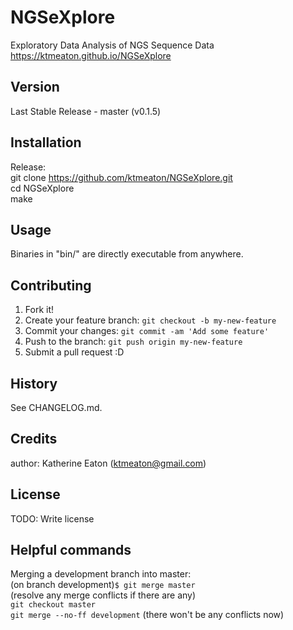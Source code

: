 # NGSeXplore
Exploratory Data Analysis of NGS Sequence Data  
https://ktmeaton.github.io/NGSeXplore

## Version

Last Stable Release - master (v0.1.5)

## Installation

Release:  
git clone https://github.com/ktmeaton/NGSeXplore.git  
cd NGSeXplore  
make

## Usage

Binaries in "bin/" are directly executable from anywhere.

## Contributing

1. Fork it!
2. Create your feature branch: `git checkout -b my-new-feature`
3. Commit your changes: `git commit -am 'Add some feature'`
4. Push to the branch: `git push origin my-new-feature`
5. Submit a pull request :D

## History

See CHANGELOG.md.

## Credits

author: Katherine Eaton (ktmeaton@gmail.com)

## License

TODO: Write license

## Helpful commands  
Merging a development branch into master:  
    (on branch development)`$ git merge master`  
    (resolve any merge conflicts if there are any)  
    `git checkout master`  
    `git merge --no-ff development` (there won't be any conflicts now)  
